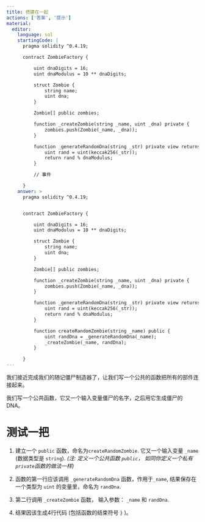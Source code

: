 ```yaml
---
title: 搭建在一起
actions: ['答案', '提示']
material:
  editor:
    language: sol
    startingCode: |
      pragma solidity ^0.4.19;

      contract ZombieFactory {

          uint dnaDigits = 16;
          uint dnaModulus = 10 ** dnaDigits;

          struct Zombie {
              string name;
              uint dna;
          }

          Zombie[] public zombies;

          function _createZombie(string _name, uint _dna) private {
              zombies.push(Zombie(_name, _dna));
          } 

          function _generateRandomDna(string _str) private view returns (uint) {
              uint rand = uint(keccak256(_str));
              return rand % dnaModulus;
          }

          // 事件

      }
    answer: >
      pragma solidity ^0.4.19;


      contract ZombieFactory {

          uint dnaDigits = 16;
          uint dnaModulus = 10 ** dnaDigits;

          struct Zombie {
              string name;
              uint dna;
          }

          Zombie[] public zombies;

          function _createZombie(string _name, uint _dna) private {
              zombies.push(Zombie(_name, _dna));
          } 

          function _generateRandomDna(string _str) private view returns (uint) {
              uint rand = uint(keccak256(_str));
              return rand % dnaModulus;
          }

          function createRandomZombie(string _name) public {
              uint randDna = _generateRandomDna(_name);
              _createZombie(_name, randDna);
          }

      }
---
```


我们接近完成我们的随记僵尸制造器了，让我们写一个公共的函数把所有的部件连接起来。

我们写一个公共函数，它又一个输入变量僵尸的名字，之后用它生成僵尸的DNA。

# 测试一把

1. 建立一个 `public` 函数，命名为`createRandomZombie`. 它又一个输入变量 `_name` (数据类型是 `string`). _(注: 定义一个公共函数 `public`， 如同你定义一个私有 `private`函数的做法一样)_

2. 函数的第一行应该调用 `_generateRandomDna` 函数，作用于`_name`, 结果保存在一个类型为 `uint` 的变量里，命名为 `randDna`.

3. 第二行调用 `_createZombie` 函数， 输入参数： `_name` 和 `randDna`.

4. 结果因该生成4行代码 (包括函数的结束符号 `}` )。
